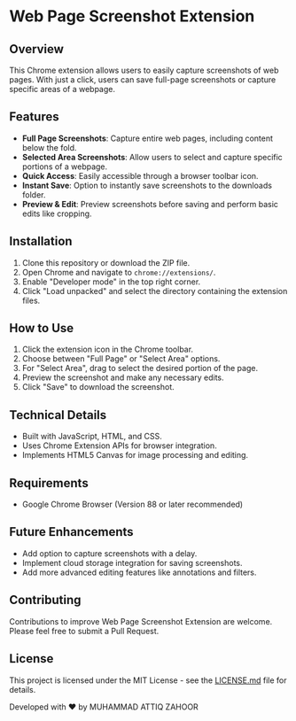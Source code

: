 # Web Page Screenshot Extension

## Overview
This Chrome extension allows users to easily capture screenshots of web pages. With just a click, users can save full-page screenshots or capture specific areas of a webpage.

## Features
- **Full Page Screenshots**: Capture entire web pages, including content below the fold.
- **Selected Area Screenshots**: Allow users to select and capture specific portions of a webpage.
- **Quick Access**: Easily accessible through a browser toolbar icon.
- **Instant Save**: Option to instantly save screenshots to the downloads folder.
- **Preview & Edit**: Preview screenshots before saving and perform basic edits like cropping.

## Installation
1. Clone this repository or download the ZIP file.
2. Open Chrome and navigate to `chrome://extensions/`.
3. Enable "Developer mode" in the top right corner.
4. Click "Load unpacked" and select the directory containing the extension files.

## How to Use
1. Click the extension icon in the Chrome toolbar.
2. Choose between "Full Page" or "Select Area" options.
3. For "Select Area", drag to select the desired portion of the page.
4. Preview the screenshot and make any necessary edits.
5. Click "Save" to download the screenshot.

## Technical Details
- Built with JavaScript, HTML, and CSS.
- Uses Chrome Extension APIs for browser integration.
- Implements HTML5 Canvas for image processing and editing.

## Requirements
- Google Chrome Browser (Version 88 or later recommended)

## Future Enhancements
- Add option to capture screenshots with a delay.
- Implement cloud storage integration for saving screenshots.
- Add more advanced editing features like annotations and filters.

## Contributing
Contributions to improve Web Page Screenshot Extension are welcome. Please feel free to submit a Pull Request.

## License
This project is licensed under the MIT License - see the [LICENSE.md](LICENSE.md) file for details.



Developed with ❤️ by MUHAMMAD ATTIQ ZAHOOR
